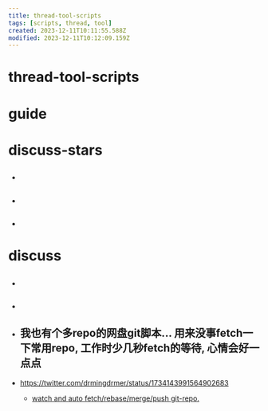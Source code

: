 ```yaml
---
title: thread-tool-scripts
tags: [scripts, thread, tool]
created: 2023-12-11T10:11:55.588Z
modified: 2023-12-11T10:12:09.159Z
---
```


# thread-tool-scripts

# guide

# discuss-stars
- ## 

- ## 

- ## 
# discuss
- ## 

- ## 

- ## 我也有个多repo的网盘git脚本... 用来没事fetch一下常用repo, 工作时少几秒fetch的等待, 心情会好一点点
- https://twitter.com/drmingdrmer/status/1734143991564902683
  - [watch and auto fetch/rebase/merge/push git-repo.](https://gist.github.com/drmingdrmer/07faee6c4f7c8e31da3c5210cfa04034)
